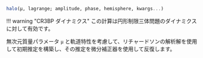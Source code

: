 ```julia
halo(μ, lagrange; amplitude, phase, hemisphere, kwargs...)

```

!!! warning "CR3BP ダイナミクス"
    この計算は円形制限三体問題のダイナミクスに対して有効です。


無次元質量パラメータ `μ` と軌道特性を考慮して、リチャードソンの解析解を使用して初期推定を構築し、その推定を微分補正器を使用して反復します。
